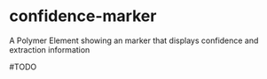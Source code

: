 # confidence-marker

A Polymer Element showing an marker that displays confidence and extraction information

#TODO